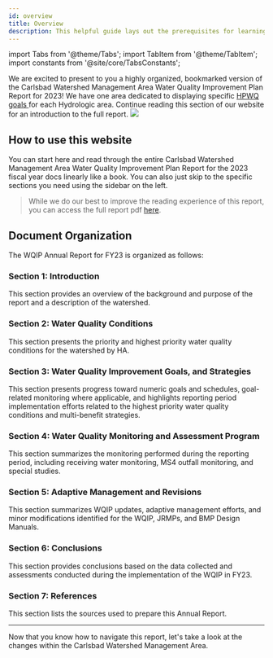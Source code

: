 ```yaml
---
id: overview
title: Overview
description: This helpful guide lays out the prerequisites for learning React Native, using these docs, and setting up your environment.
---
```


import Tabs from '@theme/Tabs'; import TabItem from '@theme/TabItem'; import constants from '@site/core/TabsConstants';

<div className="content-banner">
  We are excited to present to you a highly organized, bookmarked version of the Carlsbad Watershed Management Area Water Quality Improvement Plan Report for 2023! We have one area dedicated to displaying specific <a href="www.carlsbadwatershed.org"> HPWQ goals </a> for each Hydrologic area. Continue reading this section of our website for an introduction to the full report.
  <img className="content-banner-img" src="/docs/assets/undraw_docusaurus_mountain" alt=" " />
</div>

## How to use this website

You can start here and read through the entire Carlsbad Watershed Management Area Water Quality Improvement Plan Report for the 2023 fiscal year docs linearly like a book. You can also just skip to the specific sections you need using the sidebar on the left.

> While we do our best to improve the reading experience of this report, you can access the full report pdf [here](https://projectcleanwater.org/download/carlsbad-wma-wqip-updated-2021/).

## Document Organization

The WQIP Annual Report for FY23 is organized as follows:

### Section 1: Introduction

This section provides an overview of the background and purpose of the report
and a description of the watershed.

### Section 2: Water Quality Conditions

This section presents the priority and highest priority water quality conditions for the watershed by HA.

### Section 3: Water Quality Improvement Goals, and Strategies

This section presents progress toward numeric goals and schedules, goal-related monitoring where applicable, and highlights reporting period implementation efforts related to the highest priority water quality conditions and multi-benefit strategies.

### Section 4: Water Quality Monitoring and Assessment Program

This section summarizes the monitoring performed during the reporting period, including receiving water monitoring, MS4 outfall monitoring, and special studies.

### Section 5: Adaptive Management and Revisions

This section summarizes WQIP updates, adaptive
management efforts, and minor modifications identified for the WQIP, JRMPs, and BMP Design Manuals.

### Section 6: Conclusions

This section provides conclusions based on the data collected and assessments
conducted during the implementation of the WQIP in FY23.

### Section 7: References

This section lists the sources used to prepare this Annual Report.

---

Now that you know how to navigate this report, let's take a look at the changes within the Carlsbad Watershed Management Area.
